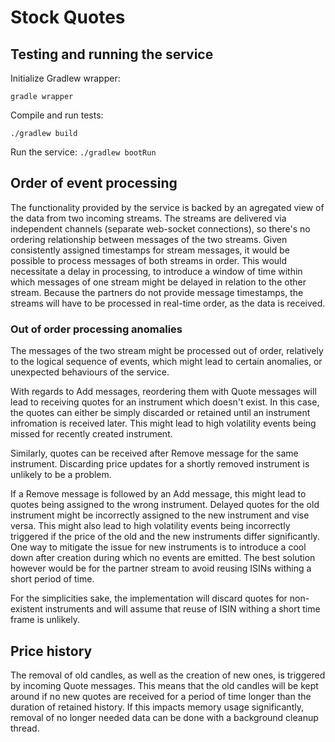# Stock Quotes

## Testing and running the service

Initialize Gradlew wrapper:

`gradle wrapper`

Compile and run tests:

`./gradlew build`

Run the service:
`./gradlew bootRun`


## Order of event processing

The functionality provided by the service is backed by an agregated view of the data from two incoming streams. The streams are delivered via independent channels (separate web-socket connections), so there's no ordering relationship between messages of the two streams. Given consistently assigned timestamps for stream messages, it would be possible to process messages of both streams in order. This would necessitate a delay in processing, to introduce a window of time within which messages of one stream might be delayed in relation to the other stream. Because the partners do not provide message timestamps, the streams will have to be processed in real-time order, as the data is received.

### Out of order processing anomalies

The messages of the two stream might be processed out of order, relatively to the logical sequence of events, which might lead to certain anomalies, or unexpected behaviours of the service.

With regards to Add messages, reordering them with Quote messages will lead to receiving quotes for an instrument which doesn't exist. In this case, the quotes can either be simply discarded or retained until an instrument infromation is received later. This might lead to high volatility events being missed for recently created instrument.

Similarly, quotes can be received after Remove message for the same instrument. Discarding price updates for a shortly removed instrument is unlikely to be a problem.

If a Remove message is followed by an Add message, this might lead to quotes being assigned to the wrong instrument. Delayed quotes for the old instrument might be incorrectly assigned to the new instrument and vise versa. This might also lead to high volatility events being incorrectly triggered if the price of the old and the new instruments differ significantly. One way to mitigate the issue for new instruments is to introduce a cool down after creation during which no events are emitted. The best solution however would be for the partner stream to avoid reusing ISINs withing a short period of time.

For the simplicities sake, the implementation will discard quotes for non-existent instruments and will assume that reuse of ISIN withing a short time frame is unlikely.

## Price history

The removal of old candles, as well as the creation of new ones, is triggered by incoming Quote messages. This means that the old candles will be kept around if no new quotes are received for a period of time longer than the duration of retained history. If this impacts memory usage significantly, removal of no longer needed data can be done with a background cleanup thread.
